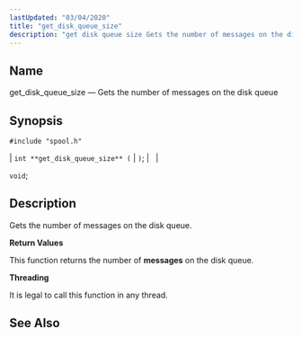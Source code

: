 ```yaml
---
lastUpdated: "03/04/2020"
title: "get_disk_queue_size"
description: "get disk queue size Gets the number of messages on the disk queue int get disk queue size void Gets the number of messages on the disk queue This function returns the number of messages on the disk queue It is legal to call this function in any thread..."
---
```


<a name="apis.get_disk_queue_size"></a> 
## Name

get_disk_queue_size — Gets the number of messages on the disk queue

## Synopsis

`#include "spool.h"`

| `int **get_disk_queue_size** (` | `)`; |   |

`void`;<a name="idp62581488"></a> 
## Description

Gets the number of messages on the disk queue.

**<a name="idp62582720"></a> Return Values**

This function returns the number of **messages** on the disk queue.

**<a name="idp62584384"></a> Threading**

It is legal to call this function in any thread.

<a name="idp62585488"></a> 
## See Also
